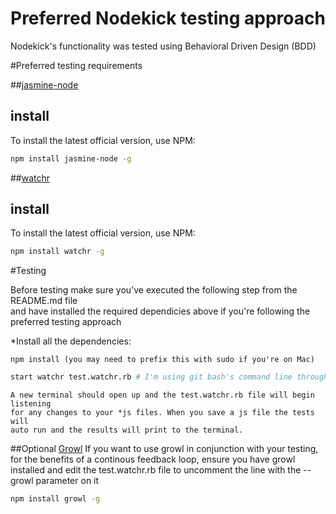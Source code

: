 Preferred Nodekick testing approach
=================================

Nodekick's functionality was tested using Behavioral Driven Design (BDD)

#Preferred testing requirements

##[jasmine-node](https://github.com/mhevery/jasmine-node#install)

install
------

To install the latest official version, use NPM:

```sh
npm install jasmine-node -g
```

##[watchr](https://npmjs.org/package/watchr)

install
------

To install the latest official version, use NPM:

```sh
npm install watchr -g
```

#Testing

Before testing make sure you've executed the following step from the README.md file  
and have installed the required dependicies above if you're following the preferred
testing approach

*Install all the dependencies:

    npm install (you may need to prefix this with sudo if you're on Mac)

```sh
start watchr test.watchr.rb # I'm using git bash's command line through windows
```
    A new terminal should open up and the test.watchr.rb file will begin listening
    for any changes to your *js files. When you save a js file the tests will
    auto run and the results will print to the terminal.

##Optional [Growl](https://npmjs.org/package/growl)
    If you want to use growl in conjunction with your testing, for the benefits of
    a continous feedback loop, ensure you have growl installed and edit the
    test.watchr.rb file to uncomment the line with the --growl parameter on it
```sh
npm install growl -g
```
